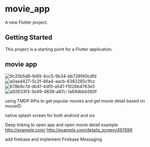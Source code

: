 # movie_app

A new Flutter project.

## Getting Started

This project is a starting point for a Flutter application.
## movie app 

![9c25b5d9-fe69-4cc5-9b34-bb728f60cdfd](https://user-images.githubusercontent.com/44276926/126010416-7815fa9f-9f4f-4d72-9cb9-51c6e37c2547.jpeg) 
![a0aa4427-5c2f-46a4-aacb-6382265c1fcc](https://user-images.githubusercontent.com/44276926/126010428-efa2afd8-2358-4745-a94f-efd6036c358f.jpeg)
![678b6c7d-db41-4df0-a541-f1026b4763e5](https://user-images.githubusercontent.com/44276926/126010432-ae28d902-75dd-447a-b428-c47446126504.jpeg)
![a92633f3-3e49-4838-a87c-1a69dbbb560f](https://user-images.githubusercontent.com/44276926/126010435-671ec2d4-81f9-4485-849c-44781d5b435a.jpeg)


using TMDP APis to get popular movies and get movie detail based on movieID

native splash screen for both android and ios

Deep linking to open app and open movie detail 
example
http://example.com/
http://example.com/details_screen/497698

add firebase and implement Firebase Messaging 
